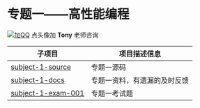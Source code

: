 # 专题一——高性能编程 # 

[![加QQ](https://file.service.qq.com/user-files/uploads/201612/c7247c8c83eaad9b768249f54eba3c19.png)](http://wpa.qq.com/msgrd?v=3&uin=895765426&site=qq&menu=yes "加Tony老师咨询")
点头像加 **Tony** 老师咨询

|子项目|项目描述信息|
|------|------|
|[subject-1-source](./subject-1-source)|专题一源码|
|[subject-1-docs](./subject-1-docs)|专题一资料，有遗漏的及时反馈|
|[subject-1-exam-001](./subject-1-exam-001)|专题一考试题|

